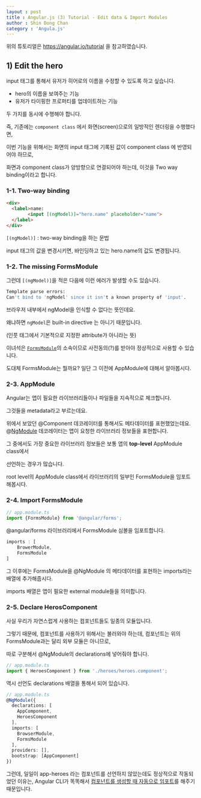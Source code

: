 ```yaml
---
layout : post
title : Angular.js (3) Tutorial - Edit data & Import Modules
author : Shin Dong Chan
category : 'Angula.js'
---
```


위의 튜토리얼은 https://angular.io/tutorial 을 참고하였습니다.

## 1) Edit the hero

input 태그를 통해서 유저가 히어로의 이름을 수정할 수 있도록 하고 싶습니다. 

- hero의 이름을 보여주는 기능
- 유저가 타이핑한 프로퍼티를 업데이트하는 기능

두 가지를 동시에 수행해야 합니다.

즉, 기존에는 `component class` 에서 화면(screen)으로의 일방적인 렌더링을 수행했다면, 

이번 기능을 위해서는 화면의 input 태그에 기록된 값이 component class 에 반영되어야 하므로,

화면과 component class가 양방향으로 연결되어야 하는데, 이것을 Two way binding이라고 합니다.

### 1-1. Two-way binding

```html
<div>
  <label>name:
        <input [(ngModel)]="hero.name" placeholder="name">
  </label>
</div>
```

`[(ngModel)]` : two-way binding을 하는 문법

input 태그의 값을 변경시키면, 바인딩하고 있는 hero.name의 값도 변경됩니다.


### 1-2. The missing FormsModule

그런데 `[(ngModel)]`을 적은 다음에 이런 에러가 발생할 수도 있습니다.

```bash
Template parse errors:
Can't bind to 'ngModel' since it isn't a known property of 'input'.
```

브라우저 내부에서 ngModel을 인식할 수 없다는 뜻인데요.

왜냐하면 `ngModel`은 built-in directive 는 아니기 때문입니다. 

(인풋 태그에서 기본적으로 지정한 attribute가 아니라는 뜻) 

이녀석은 [`FormsModule`](<https://angular.io/api/forms/FormsModule>)의 소속이므로 사전동의(?)를 받아야 정상적으로 사용할 수 있습니다.

도대체 FormsModule는 뭘까요? 일단 그 이전에 AppModule에 대해서 알아봅시다.

### 2-3. AppModule

Angular는 앱이 필요한 라이브러리들이나 파일들을 지속적으로 체크합니다.

그것들을 metadata라고 부르는데요.

위에서 보았던 @Component 데코레이터를 통해서도 메타데이터를 표현했었는데요. @[NgModule](<https://angular.io/guide/ngmodules>) 데코레이터는 앱이 요청한 라이브러리 정보들을 표현합니다. 

그 중에서도 가장 중요한 라이브러리 정보들은 보통 앱의 **top-level** AppModule class에서 

선언하는 경우가 많습니다.

root level의 AppModule class에서 라이브러리의 일부인 FormsModule을 임포트해봅시다.

### 2-4. Import FormsModule

```typescript
// app.module.ts
import {FormsModule} from '@angular/forms';
```

@angular/forms 라이브러리에서 FormsModule 심볼을 임포트합니다.

```typescript
imports : [
    BrowerModule,
    FormsModule
]
```

그 이후에는 FormsModule을 @NgModule 의 메타데이터를 표현하는 imports라는 배열에 추가해줍시다.

imports 배열은 앱이 필요한 external module들을 의미합니다.

### 2-5. Declare HerosComponent

사실 우리가 자연스럽게 사용하는 컴포넌트들도 일종의 모듈입니다.

그렇기 때문에, 컴포넌트를 사용하기 위해서는 불러와야 하는데, 컴포넌트는 위의 FormsModule과는 달리 외부 모듈은 아니므로,

따로 구분해서 @NgModule의 declarations에 넣어줘야 합니다.

```typescript
// app.module.ts
import { HeroesComponent } from './heroes/heroes.component';
```

역시 선언도 declarations 배열을 통해서 되어 있습니다.

```typescript
// app.module.ts
@NgModule({
  declarations: [
    AppComponent,
    HeroesComponent
  ],
  imports: [
    BrowserModule,
    FormsModule
  ],
  providers: [],
  bootstrap: [AppComponent]
})
```

그런데, 일일이 app-heroes 라는 컴포넌트를 선언하지 않았는데도 정상적으로 작동되었던 이유는, Angular CLI가 똑똑해서 [컴포넌트를 생성할 때 자동으로 임포트](https://poiemaweb.com/angular-cli#51-%EC%BB%B4%ED%8F%AC%EB%84%8C%ED%8A%B8-%EC%83%9D%EC%84%B1)를 해주기 때문입니다. 